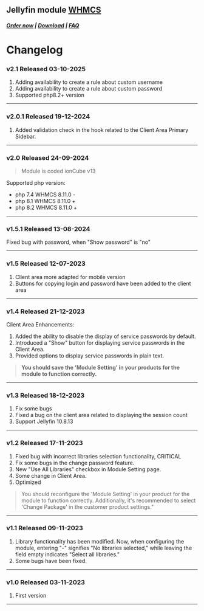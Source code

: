 ## Jellyfin module **[WHMCS](https://puqcloud.com/link.php?id=77)**

#####  [Order now](https://puqcloud.com/whmcs-module-jellyfin.php) | [Download](https://download.puqcloud.com/WHMCS/servers/PUQ_WHMCS-Jellyfin/) | [FAQ](https://faq.puqcloud.com/)

# Changelog

### v2.1 Released 03-10-2025

1. Adding availability to create a rule about custom username
2. Adding availability to create a rule about custom password
3. Supported php8.2+ version

- - - - -

### v2.0.1 Released 19-12-2024

1. Added validation check in the hook related to the Client Area Primary Sidebar.

- - - - - -

### v2.0 Released 24-09-2024

> Module is coded ionCube v13

Supported php version:
- php 7.4 WHMCS 8.11.0 -
- php 8.1 WHMCS 8.11.0 +
- php 8.2 WHMCS 8.11.0 +

- - - - - -

### v1.5.1 Released 13-08-2024

Fixed bug with password, when "Show password" is "no"

- - - - - -

### v1.5 Released 12-07-2023

1. Client area more adapted for mobile version
2. Buttons for copying login and password have been added to the client area

- - - - - -

### v1.4 Released 21-12-2023

Client Area Enhancements:

1. Added the ability to disable the display of service passwords by default.
2. Introduced a "Show" button for displaying service passwords in the Client Area.
3. Provided options to display service passwords in plain text.

> **You should save the 'Module Setting' in your products for the module to function correctly.**

- - - - - -

### v1.3 Released 18-12-2023
 
1. Fix some bugs
2. Fixed a bug on the client area related to displaying the session count
3. Support Jellyfin 10.8.13

- - - - - -

### v1.2 Released 17-11-2023
1. Fixed bug with incorrect libraries selection functionality, CRITICAL
2. Fix some bugs in the change password feature.
3. New "Use All Libraries" checkbox in Module Setting page.
4. Some change in Client Area.
5. Optimized

>You should reconfigure the 'Module Setting' in your product for the module to function correctly. Additionally, it's recommended to select 'Change Package' in the customer product settings."

- - - - - -

### v1.1 Released 09-11-2023
1. Library functionality has been modified. Now, when configuring the module, entering "-" signifies "No libraries selected," while leaving the field empty indicates "Select all libraries."
2. Some bugs have been fixed.

- - - - - -

### v1.0 Released 03-11-2023

1. First version

- - - - - -
